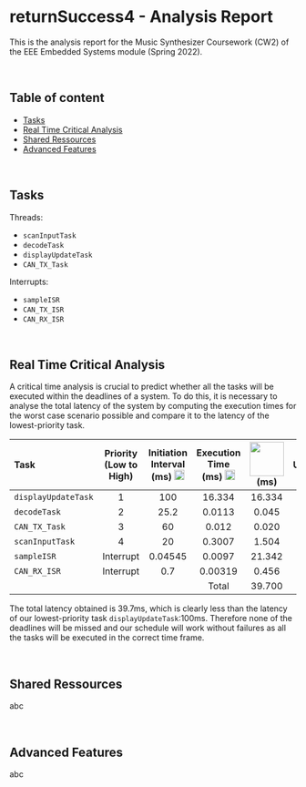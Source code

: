 # returnSuccess4 - Analysis Report

This is the analysis report for the Music Synthesizer Coursework (CW2) of the EEE Embedded Systems module (Spring 2022).

</br>

## Table of content

* [Tasks ](./README.md#tasks)
* [Real Time Critical Analysis](./README.md#real-time-critical-analysis)
* [Shared Ressources](./README.md#shared-ressources)
* [Advanced Features](./README.md#advanced-features)

</br>

## Tasks

Threads:
* `scanInputTask` 
* `decodeTask`
* `displayUpdateTask`
* `CAN_TX_Task`  

Interrupts:
* `sampleISR`
* `CAN_TX_ISR` 
* `CAN_RX_ISR` 


</br>

## Real Time Critical Analysis
A critical time analysis is crucial to predict whether all the tasks will be executed within the deadlines of a system. 
To do this, it is necessary to analyse the total latency of the system by computing the execution times for the worst case scenario possible and compare it to the latency of the lowest-priority 
task.

|       Task        | Priority (Low to High) | Initiation  Interval (ms) <img src="https://render.githubusercontent.com/render/math?math=\tau_i" width = "18"> | Execution Time (ms) <img src="https://render.githubusercontent.com/render/math?math=T_i" width = "18">  | <img src="https://render.githubusercontent.com/render/math?math=\left[\frac{\tau_n}{\tau_i} \right] T_i" width = "60"> (ms) | CPU Utilisation (%) |
|:-----------------|:----------------------:|:-------------------------:|:-------------------:|:---------------------------------------:|:--------------------:|
| `displayUpdateTask` |            1           |            100            |        16.334       |                  16.334                 |        16.334        |
| `decodeTask`        |            2           |            25.2           |        0.0113       |                  0.045                  |         0.045        |
| `CAN_TX_Task`       |            3           |             60            |        0.012        |                  0.020                  |         0.020        |
| `scanInputTask`     |            4           |             20            |        0.3007       |                  1.504                  |         1.504        |
| `sampleISR`         |        Interrupt       |          0.04545          |        0.0097       |                  21.342                 |        21.342        |
| `CAN_RX_ISR`        |        Interrupt       |            0.7            |       0.00319       |                  0.456                  |         0.456        |
|                   |                        |                           |        Total        |                  39.700                 |        39.700

The total latency obtained is 39.7ms, which is clearly less than the latency of our lowest-priority task `displayUpdateTask`:100ms. Therefore none of the deadlines will be missed and our schedule will work without failures as all the tasks will be executed in the correct
time frame.

</br>

## Shared Ressources

abc

</br>

## Advanced Features

abc

